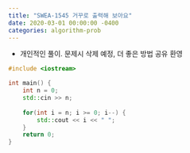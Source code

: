```yaml
---
title: "SWEA-1545 거꾸로 출력해 보아요"
date: 2020-03-01 00:00:00 -0400
categories: algorithm-prob
---
```


* 개인적인 풀이. 문제시 삭제 예정, 더 좋은 방법 공유 환영

```cpp
#include <iostream>

int main() {
	int n = 0;
    std::cin >> n;
    
    for(int i = n; i >= 0; i--) {
    	std::cout << i << " ";
    }
    return 0;
}
```